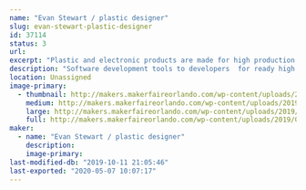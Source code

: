 ```yaml
---
name: "Evan Stewart / plastic designer"
slug: evan-stewart-plastic-designer
id: 37114
status: 3
url: 
excerpt: "Plastic and electronic products are made for high production. Samples.Electronic and plastic...talk about 3d metal modeling.and metal molds"
description: "Software development tools to developers  for ready high speed manufacturing. Altium software.Circuitmaker.Free cad 3d modeling.samples of work."
location: Unassigned
image-primary:
  - thumbnail: http://makers.makerfaireorlando.com/wp-content/uploads/2019/08/15672035180202907914806740610925-150x150.jpg
    medium: http://makers.makerfaireorlando.com/wp-content/uploads/2019/08/15672035180202907914806740610925-300x225.jpg
    large: http://makers.makerfaireorlando.com/wp-content/uploads/2019/08/15672035180202907914806740610925-1024x768.jpg
    full: http://makers.makerfaireorlando.com/wp-content/uploads/2019/08/15672035180202907914806740610925.jpg
maker:
  - name: "Evan Stewart / plastic designer"
    description:
    image-primary: 
last-modified-db: "2019-10-11 21:05:46"
last-exported: "2020-05-07 10:07:17"
---
```

